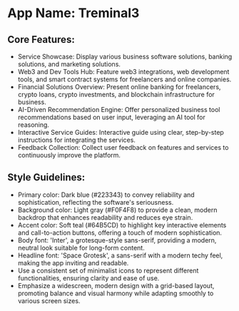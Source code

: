# **App Name**: Treminal3

## Core Features:

- Service Showcase: Display various business software solutions, banking solutions, and marketing solutions.
- Web3 and Dev Tools Hub: Feature web3 integrations, web development tools, and smart contract systems for freelancers and online companies.
- Financial Solutions Overview: Present online banking for freelancers, crypto loans, crypto investments, and blockchain infrastructure for business.
- AI-Driven Recommendation Engine: Offer personalized business tool recommendations based on user input, leveraging an AI tool for reasoning.
- Interactive Service Guides: Interactive guide using clear, step-by-step instructions for integrating the services.
- Feedback Collection: Collect user feedback on features and services to continuously improve the platform.

## Style Guidelines:

- Primary color: Dark blue (#223343) to convey reliability and sophistication, reflecting the software's seriousness.
- Background color: Light gray (#F0F4F8) to provide a clean, modern backdrop that enhances readability and reduces eye strain.
- Accent color: Soft teal (#64B5CD) to highlight key interactive elements and call-to-action buttons, offering a touch of modern sophistication.
- Body font: 'Inter', a grotesque-style sans-serif, providing a modern, neutral look suitable for long-form content.
- Headline font: 'Space Grotesk', a sans-serif with a modern techy feel, making the app inviting and readable.
- Use a consistent set of minimalist icons to represent different functionalities, ensuring clarity and ease of use.
- Emphasize a widescreen, modern design with a grid-based layout, promoting balance and visual harmony while adapting smoothly to various screen sizes.